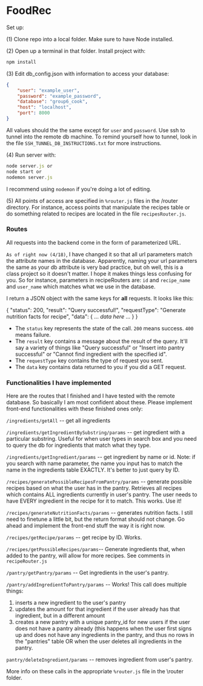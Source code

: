 # FoodRec

Set up:

(1) Clone repo into a local folder. Make sure to have Node installed.

(2) Open up a terminal in that folder. Install project with:
```javascript
npm install
```

(3) Edit db_config.json with information to access your database:
```json
{
	"user": "example_user",
	"password": "example_password",
	"database": "group6_cook",
	"host": "localhost",
	"port": 8000
}
```
All values should the the same except for `user` and `password`. Use ssh to tunnel into the remote db machine. To remind yourself how to tunnel, look in the file `SSH_TUNNEL_DB_INSTRUCTIONS.txt` for more instructions.

(4) Run server with:
```javascript
node server.js or
node start or
nodemon server.js
```
I recommend using `nodemon` if you're doing a lot of editing.

(5) All points of access are specified in `%router.js` files in the /router directory. For instance, access points that manipulate the recipes table or do something related to recipes are located in the file `recipesRouter.js`.

### Routes
All requests into the backend come in the form of parameterized URL. 

`As of right now (4/18)`, I have changed it so that all url parameters match the attribute names in the database. Apparently, naming your url parameters the same as your db attribute is very bad practice, but oh well, this is a class project so it doesn't matter. I hope it makes things less confusing for you. So for instance, parameters in recipeRouters are: `id` and `recipe_name` and `user_name` which matches what we use in the database.

I return a JSON object with the same keys for **all** requests. It looks like this:

{
  "status": 200,
  "result": "Query successful!",
  "requestType": "Generate nutrition facts for recipe",
  "data": {
		... *data here* ...
  }
}

- The `status` key represents the state of the call. `200` means success. `400` means failure. 
- The `result` key contains a message about the result of the query. It'll say a variety of things like "Query successful" or "Insert into pantry successful" or "Cannot find ingredient with the specified id". 
- The `requestType` key contains the type of request you sent.
- The `data` key contains data returned to you if you did a GET request.

### Functionalities I have implemented
Here are the routes that I finished and I have tested with the remote database. So basically I am most confident about these. Please implement front-end functionalities with these finished ones only:

 `/ingredients/getAll` -- get all ingredients
 
`/ingredients/getIngredientBySubstring/params` -- get ingredient with a particular substring. Useful for when user types in search box and you need to query the db for ingredients that match what they type.

`/ingredients/getIngredient/params` -- get ingredient by name or id. Note: if you search with name parameter, the name you input has to match the name in the ingredients table EXACTLY. It's better to just query by ID.

`/recipes/generatePossibleRecipesFromPantry/params` -- generate possible recipes based on what the user has in the pantry. Retrieves all recipes which contains ALL ingredients currently in user's pantry. The user needs to have EVERY ingredient in the recipe for it to match. This works. Use it!

`/recipes/generateNutritionFacts/params` -- generates nutrition facts. I still need to finetune a little bit, but the return format should not change. Go ahead and implement the front-end stuff the way it is right now.
 
`/recipes/getRecipe/params` -- get recipe by ID. Works.

`/recipes/getPossibleRecipes/params`-- Generate ingredients that, when added to the pantry, will allow for more recipes. See comments in `recipeRouter.js`

`/pantry/getPantry/params` -- Get ingredients in the user's pantry.

`/pantry/addIngredientToPantry/params` -- Works! This call does multiple things:

 1. inserts a new ingredient to the user's pantry
 2. updates the amount for that ingredient if the user already has that ingredient, but in a different amount
 3. creates a new pantry with a unique pantry_id for new users if the user does not have a pantry already (this happens when the user first signs up and does not have any ingredients in the pantry, and thus no rows in the "pantries" table OR when the user deletes all ingredients in the pantry.

`pantry/deleteIngredient/params` -- removes ingredient from user's pantry.


More info on these calls in the appropriate `%router.js` file in the \router folder.
